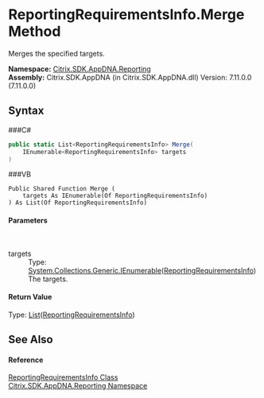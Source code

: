 # ReportingRequirementsInfo.Merge Method 
 

Merges the specified targets.

**Namespace:**&nbsp;<a href="N_Citrix_SDK_AppDNA_Reporting">Citrix.SDK.AppDNA.Reporting</a><br />**Assembly:**&nbsp;Citrix.SDK.AppDNA (in Citrix.SDK.AppDNA.dll) Version: 7.11.0.0 (7.11.0.0)

## Syntax

###C#
```csharp
public static List<ReportingRequirementsInfo> Merge(
	IEnumerable<ReportingRequirementsInfo> targets
)
```

###VB
```vbnet
Public Shared Function Merge ( 
	targets As IEnumerable(Of ReportingRequirementsInfo)
) As List(Of ReportingRequirementsInfo)
```


#### Parameters
&nbsp;<dl><dt>targets</dt><dd>Type: <a href="http://msdn2.microsoft.com/en-us/library/9eekhta0" target="_blank">System.Collections.Generic.IEnumerable</a>(<a href="T_Citrix_SDK_AppDNA_Reporting_ReportingRequirementsInfo">ReportingRequirementsInfo</a>)<br />The targets.</dd></dl>

#### Return Value
Type: <a href="http://msdn2.microsoft.com/en-us/library/6sh2ey19" target="_blank">List</a>(<a href="T_Citrix_SDK_AppDNA_Reporting_ReportingRequirementsInfo">ReportingRequirementsInfo</a>)<br />

## See Also


#### Reference
<a href="T_Citrix_SDK_AppDNA_Reporting_ReportingRequirementsInfo">ReportingRequirementsInfo Class</a><br /><a href="N_Citrix_SDK_AppDNA_Reporting">Citrix.SDK.AppDNA.Reporting Namespace</a><br />